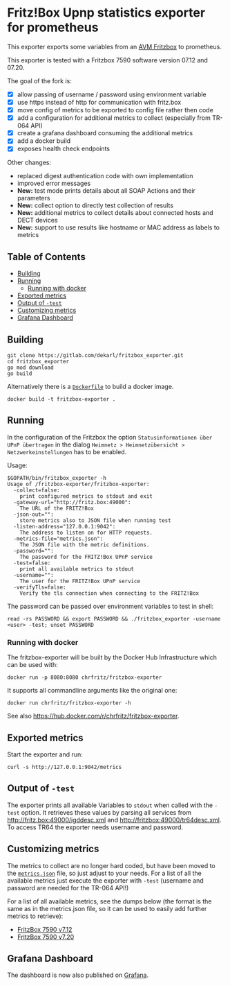 # Fritz!Box Upnp statistics exporter for prometheus

This exporter exports some variables from an
[AVM Fritzbox](http://avm.de/produkte/fritzbox/) to prometheus.

This exporter is tested with a Fritzbox 7590 software version 07.12 and
07.20.

The goal of the fork is:
- [x] allow passing of username / password using environment variable
- [x] use https instead of http for communication with fritz.box
- [x] move config of metrics to be exported to config file rather then
      code
- [x] add a configuration for additional metrics to collect (especially
      from TR-064 API)
- [x] create a grafana dashboard consuming the additional metrics
- [x] add a docker build
- [x] exposes health check endpoints

Other changes:
- replaced digest authentication code with own implementation
- improved error messages
- **New:** test mode prints details about all SOAP Actions and their
  parameters
- **New:** collect option to directly test collection of results
- **New:** additional metrics to collect details about connected hosts
  and DECT devices
- **New:** support to use results like hostname or MAC address as labels
  to metrics

[TOC]: # "## Table of Contents"

## Table of Contents
- [Building](#building)
- [Running](#running)
  - [Running with docker](#running-with-docker)
- [Exported metrics](#exported-metrics)
- [Output of `-test`](#output-of--test)
- [Customizing metrics](#customizing-metrics)
- [Grafana Dashboard](#grafana-dashboard)

## Building

```shell script
git clone https://gitlab.com/dekarl/fritzbox_exporter.git
cd fritzbox_exporter
go mod download
go build
```

Alternatively there is a [`Dockerfile`](Dockerfile) to build a docker
image.

```shell script
docker build -t fritzbox-exporter .
```

## Running

In the configuration of the Fritzbox the option `Statusinformationen
über UPnP übertragen` in the dialog `Heimnetz > Heimnetzübersicht >
Netzwerkeinstellungen` has to be enabled.

Usage:

```
$GOPATH/bin/fritzbox_exporter -h
Usage of /fritzbox-exporter/fritzbox-exporter:
  -collect=false: 
    print configured metrics to stdout and exit
  -gateway-url="http://fritz.box:49000": 
    The URL of the FRITZ!Box
  -json-out="": 
    store metrics also to JSON file when running test
  -listen-address="127.0.0.1:9042": 
    The address to listen on for HTTP requests.
  -metrics-file="metrics.json": 
    The JSON file with the metric definitions.
  -password="": 
    The password for the FRITZ!Box UPnP service
  -test=false: 
    print all available metrics to stdout
  -username="": 
    The user for the FRITZ!Box UPnP service
  -verifyTls=false: 
    Verify the tls connection when connecting to the FRITZ!Box
```

The password can be passed over environment variables to test in shell:

```shell script
read -rs PASSWORD && export PASSWORD && ./fritzbox_exporter -username <user> -test; unset PASSWORD
```

### Running with docker

The fritzbox-exporter will be built by the Docker Hub Infrastructure
which can be used with:

```shell script
docker run -p 8080:8080 chrfritz/fritzbox-exporter
```

It supports all commandline arguments like the original one:

```shell script
docker run chrfritz/fritzbox-exporter -h
```

See also <https://hub.docker.com/r/chrfritz/fritzbox-exporter>.

## Exported metrics

Start the exporter and run:

```shell script
curl -s http://127.0.0.1:9042/metrics 
```

## Output of `-test`

The exporter prints all available Variables to `stdout` when called with
the `-test` option. It retrieves these values by parsing all services
from <http://fritz.box:49000/igddesc.xml> and
<http://fritzbox:49000/tr64desc.xml>. To access TR64 the exporter needs
username and password.

## Customizing metrics

The metrics to collect are no longer hard coded, but have been moved to
the [`metrics.json`](metrics.json) file, so just adjust to your needs.
For a list of all the available metrics just execute the exporter with
`-test` (username and password are needed for the TR-064 API!)

For a list of all available metrics, see the dumps below (the format is
the same as in the metrics.json file, so it can be used to easily add
further metrics to retrieve):
- [FritzBox 7590 v7.12](all_available_metrics_7590_7.12.json)
- [FritzBox 7590 v7.20](all_available_metrics_7590_7.20.json)

## Grafana Dashboard

The dashboard is now also published on
[Grafana](https://grafana.com/grafana/dashboards/12579).
